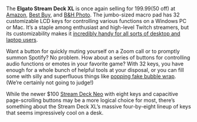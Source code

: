 The **Elgato Stream Deck XL** is once again selling for $199.99 ($50 off) at [Amazon](https://www.amazon.com/dp/B07RL8H55Z?tag=theverge02-20), [Best Buy](https://howl.me/cmxmiCH66fW), and [B&H Photo](https://go.skimresources.com/?id=1025X1701640&xs=1&url=https%3A%2F%2Fwww.bhphotovideo.com%2Fc%2Fproduct%2F1485171-REG%2Fcorsair_10gat9901_stream_deck_xl.html%2F). The jumbo-sized macro pad has 32 customizable LCD keys for controlling various functions on a Windows PC or Mac. It’s a staple among enthusiast and high-level Twitch streamers, but its customizability makes it [incredibly handy for all sorts of desktop and laptop users](/23700541/stream-deck-hacks-uses).

Want a button for quickly muting yourself on a Zoom call or to promptly summon Spotify? No problem. How about a series of buttons for controlling audio functions or emotes in your favorite game? With 32 keys, you have enough for a whole bunch of helpful tools at your disposal, or you can fill some with silly and superfluous things like [popping fake bubble wrap](/23706779/stream-deck-pop-bubbles-bubbledeck). (We’re certainly not going to judge!)

While the newer $100 [Stream Deck Neo](/2024/4/18/24132766/elgato-neo-family-devices-stream-deck) with eight keys and capacitive page-scrolling buttons may be a more logical choice for most, there’s something about the Stream Deck XL’s massive four-by-eight lineup of keys that seems impressively cool on a desk.
